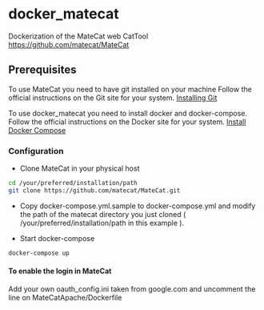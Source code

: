 # docker_matecat
Dockerization of the MateCat web CatTool https://github.com/matecat/MateCat

## Prerequisites
To use MateCat you need to have git installed on your machine
Follow the official instructions on the Git site for your system.
[Installing Git](https://git-scm.com/book/en/v2/Getting-Started-Installing-Git)

To use docker_matecat you need to install docker and docker-compose.
Follow the official instructions on the Docker site for your system.
[Install Docker Compose](https://docs.docker.com/compose/install/)

### Configuration
- Clone MateCat in your physical host
```bash
cd /your/preferred/installation/path
git clone https://github.com/matecat/MateCat.git
```

- Copy docker-compose.yml.sample to docker-compose.yml and modify the path of the matecat directory you just cloned ( /your/preferred/installation/path in this example ).

- Start docker-compose
```bash
docker-compose up
```

#### To enable the login in MateCat
Add your own oauth_config.ini taken from google.com and uncomment the line on MateCatApache/Dockerfile
